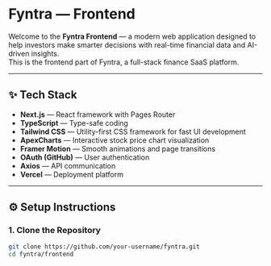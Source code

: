 # Fyntra — Frontend

Welcome to the **Fyntra Frontend** — a modern web application designed to help investors make smarter decisions with real-time financial data and AI-driven insights.  
This is the frontend part of Fyntra, a full-stack finance SaaS platform.

---

## ✨ Tech Stack

- **Next.js** — React framework with Pages Router
- **TypeScript** — Type-safe coding
- **Tailwind CSS** — Utility-first CSS framework for fast UI development
- **ApexCharts** — Interactive stock price chart visualization
- **Framer Motion** — Smooth animations and page transitions
- **OAuth (GitHub)** — User authentication
- **Axios** — API communication
- **Vercel** — Deployment platform

---

## ⚙️ Setup Instructions

### 1. Clone the Repository

```bash
git clone https://github.com/your-username/fyntra.git
cd fyntra/frontend
